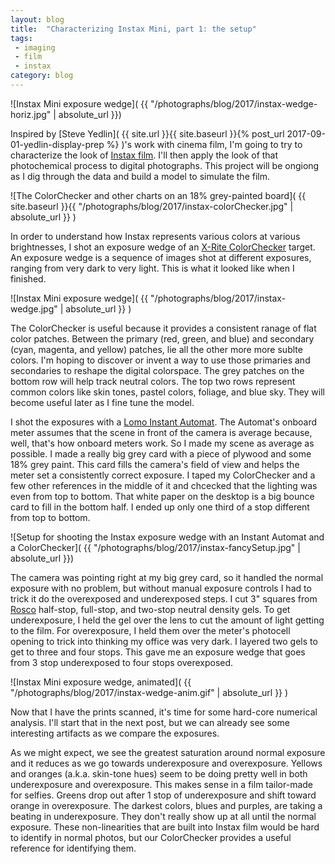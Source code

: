 ```yaml
---
layout: blog
title:  "Characterizing Instax Mini, part 1: the setup"
tags: 
 - imaging 
 - film
 - instax
category: blog
---
```


![Instax Mini exposure wedge]( {{ "/photographs/blog/2017/instax-wedge-horiz.jpg" | absolute_url }})

Inspired by [Steve Yedlin]( {{ site.url }}{{ site.baseurl }}{% post_url 2017-09-01-yedlin-display-prep %} )'s work with cinema film, I'm going to try to characterize the look of [Instax film](http://www.fujifilm.com/products/instant_photo/films/instax_mini/). I'll then apply the look of that photochemical process to digital photographs. This project will be ongiong as I dig through the data and build a model to simulate the film.

![The ColorChecker and other charts on an 18% grey-painted board]( {{ site.baseurl }}{{ "/photographs/blog/2017/instax-colorChecker.jpg" | absolute_url }} )

In order to understand how Instax represents various colors at various brightnesses, I shot an exposure wedge of an [X-Rite ColorChecker](http://xritephoto.com/colorchecker-classic) target. An exposure wedge is a sequence of images shot at different exposures, ranging from very dark to very light. This is what it looked like when I finished.

![Instax Mini exposure wedge]( {{ "/photographs/blog/2017/instax-wedge.jpg" | absolute_url }} )

The ColorChecker is useful because it provides a consistent ranage of flat color patches. Between the primary (red, green, and blue) and secondary (cyan, magenta, and yellow) patches, lie all the other more more sublte colors. I'm hoping to discover or invent a way to use those primaries and secondaries to reshape the digital colorspace. The grey patches on the bottom row will help track neutral colors. The top two rows represent common colors like skin tones, pastel colors, foliage, and blue sky. They will become useful later as I fine tune the model.

I shot the exposures with a [Lomo Instant Automat](https://www.kickstarter.com/projects/lomography/the-lomoinstant-automat-camera). The Automat's onboard meter assumes that the scene in front of the camera is average because, well, that's how onboard meters work. So I made my scene as average as possible. I made a really big grey card with a piece of plywood and some 18% grey paint. This card fills the camera's field of view and helps the meter set a consistently correct exposure. I taped my ColorChecker and a few other references in the middle of it and chcecked that the lighting was even from top to bottom. That white paper on the desktop is a big bounce card to fill in the bottom half. I ended up only one third of a stop different from top to bottom.

![Setup for shooting the Instax exposure wedge with an Instant Automat and a ColorChecker]( {{ "/photographs/blog/2017/instax-fancySetup.jpg" | absolute_url }})

The camera was pointing right at my big grey card, so it handled the normal exposure with no problem, but without manual exposure controls I had to trick it do the overexposed and underexposed steps. I cut 3" squares from [Rosco](http://us.rosco.com/en) half-stop, full-stop, and two-stop neutral density gels. To get underexposure, I held the gel over the lens to cut the amount of light getting to the film. For overexposure, I held them over the meter's photocell opening to trick into thinking my office was very dark. I layered two gels to get to three and four stops. This gave me an exposure wedge that goes from 3 stop underexposed to four stops overexposed. 

![Instax Mini exposure wedge, animated]( {{ "/photographs/blog/2017/instax-wedge-anim.gif" | absolute_url }} )

Now that I have the prints scanned, it's time for some hard-core numerical analysis. I'll start that in the next post, but we can already see some interesting artifacts as we compare the exposures. 

As we might expect, we see the greatest saturation around normal exposure and it reduces as we go towards underexposure and overexposure. Yellows and oranges (a.k.a. skin-tone hues) seem to be doing pretty well in both underexposure and overexposure. This makes sense in a film tailor-made for selfies. Greens drop out after 1 stop of underexposure and shift toward orange in overexposure. The darkest colors, blues and purples, are taking a beating in underexposure. They don't really show up at all until the normal exposure. These non-linearities that are built into Instax film would be hard to identify in normal photos, but our ColorChecker provides a useful reference for identifying them.
